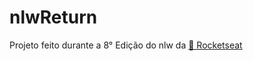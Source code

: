 # nlwReturn

Projeto feito durante a 8° Edição do nlw da <a href="https://rocketseat.com.br">🚀 Rocketseat<a>
  
  

 
